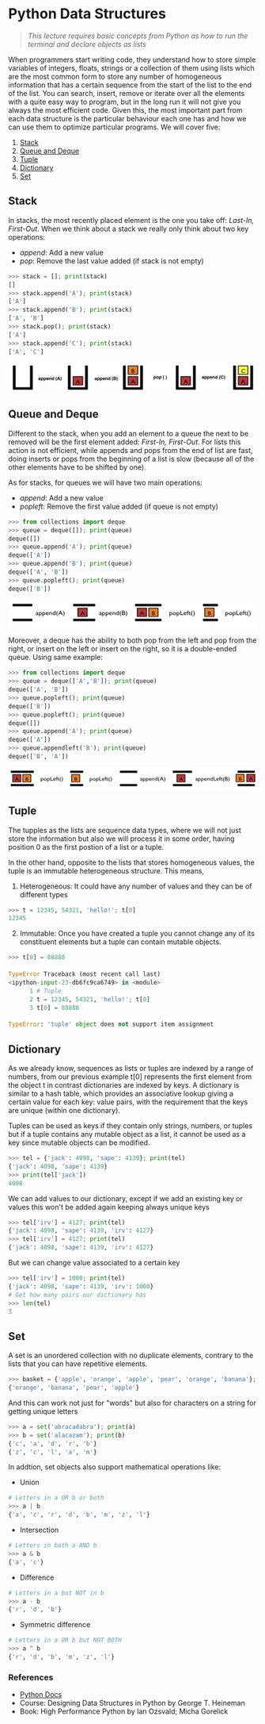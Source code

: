 # Python Data Structures

> *This lecture requires basic concepts from Python as how to run the terminal and declare objects as lists*

When programmers start writing code, they understand how to store simple variables of integers, floats, strings or a collection of them using lists which are the most common form to store any number of homogeneous information that has a certain sequence from the start of the list to the end of the list. You can search, insert, remove or iterate over all the elements with a quite easy way to program, but in the long run it will not give you always the most efficient code.  Given this, the most important part from each data structure is the particular behaviour each one has and how we can use them to optimize particular programs. We will cover five:

1. [Stack](#stack)
2. [Queue and Deque](#queue-and-deque)
3. [Tuple](#tuple)
4. [Dictionary](#dictionary)
5. [Set](#set)

## Stack

In stacks, the most recently placed element is the one you take off: *Last-In, First-Out*. When we think about a stack we really only think about two key operations:

- *append*: Add a new value
- *pop*: Remove the last value added (if stack is not empty)

```python
>>> stack = []; print(stack)
[]
>>> stack.append('A'); print(stack)
['A']
>>> stack.append('B'); print(stack)
['A', 'B']
>>> stack.pop(); print(stack)
['A']
>>> stack.append('C'); print(stack)
['A', 'C']
```

![alt text](https://github.com/DeliaDelAguila/Catalog/blob/master/Images/Data%20Structures%20-%20Stack.png "Stack")


## Queue and Deque

Different to the stack, when you add an element to a queue the next to be removed will be the first element added: *First-In, First-Out*. For lists this action is not efficient, while appends and pops from the end of list are fast, doing inserts or pops from the beginning of a list is slow (because all of the other elements have to be shifted by one).

As for stacks, for queues we will have two main operations:

- *append*: Add a new value
- *popleft*: Remove the first value added (if queue is not empty)

```python
>>> from collections import deque
>>> queue = deque([]); print(queue)
deque([])
>>> queue.append('A'); print(queue)
deque(['A'])
>>> queue.append('B'); print(queue)
deque(['A', 'B'])
>>> queue.popleft(); print(queue)
deque(['B'])
```

![alt text](https://github.com/DeliaDelAguila/Catalog/blob/master/Images/Data%20Structures%20-%20Queue.png "Queue")


Moreover, a deque has the ability to both pop from the left and pop from the right, or insert on the left or insert on the right, so it is a double-ended queue. Using same example:

```python
>>> from collections import deque
>>> queue = deque(['A','B']); print(queue)
deque(['A', 'B'])
>>> queue.popleft(); print(queue)
deque(['B'])
>>> queue.popleft(); print(queue)
deque([])
>>> queue.append('A'); print(queue)
deque(['A'])
>>> queue.appendleft('B'); print(queue)
deque(['B', 'A'])
```

![alt text](https://github.com/DeliaDelAguila/Catalog/blob/master/Images/Data%20Structures%20-%20Deque.png "Deque")



## Tuple

The tupples as the lists are sequence data types, where we will not just store the information but also we will process it in some order, having position 0 as the first postion of a list or a tuple. 

 In the other hand, opposite to the lists that stores homogeneous values, the tuple is an immutable heterogeneous structure. This means, 

1. Heterogeneous: It could have any number of values and they can be of different types
```python
>>> t = 12345, 54321, 'hello!'; t[0]
12345
```

2. Immutable: Once you have created a tuple you cannot change any of its constituent elements but a tuple can contain mutable objects.
```python
>>> t[0] = 88888

TypeError Traceback (most recent call last)
<ipython-input-23-db6fc9ca6749> in <module>
      1 # Tuple
      2 t = 12345, 54321, 'hello!'; t[0]
      3 t[0] = 88888

TypeError: 'tuple' object does not support item assignment
```

## Dictionary

As we already know, sequences as lists or tuples are indexed by a range of numbers, from our previous example t[0] represents the first element from the object t in contrast dictionaries are indexed by keys. A dictionary is similar to a hash table, which provides an associative lookup giving a certain value for each key: value pairs, with the requirement that the keys are unique (within one dictionary). 

 Tuples can be used as keys if they contain only strings, numbers, or tuples but if a tuple contains any mutable object as a list, it cannot be used as a key since mutable objects can be modified.
```python
>>> tel = {'jack': 4098, 'sape': 4139}; print(tel)
{'jack': 4098, 'sape': 4139}
>>> print(tel['jack'])
4098
```

We can add values to our dictionary, except if we add an existing key or values this won't be added again keeping always unique keys
```python
>>> tel['irv'] = 4127; print(tel)
{'jack': 4098, 'sape': 4139, 'irv': 4127}
>>> tel['irv'] = 4127; print(tel) 
{'jack': 4098, 'sape': 4139, 'irv': 4127}
```

But we can change value associated to a certain key
```python
>>> tel['irv'] = 1000; print(tel) 
{'jack': 4098, 'sape': 4139, 'irv': 1000}
# Get how many pairs our dictionary has
>>> len(tel)
3
```

## Set

A set is an unordered collection with no duplicate elements, contrary to the lists that you can have repetitive elements.
```python
>>> basket = {'apple', 'orange', 'apple', 'pear', 'orange', 'banana'}; print(basket)                     
{'orange', 'banana', 'pear', 'apple'}
```

And this can work not just for "words" but also for characters on a string for getting unique letters
```python
>>> a = set('abracadabra'); print(a)
>>> b = set('alacazam'); print(b)
{'c', 'a', 'd', 'r', 'b'}
{'z', 'c', 'l', 'a', 'm'}
```

In addtion, set objects also support mathematical operations like:
- Union
```python
# Letters in a OR b or both
>>> a | b                              
{'a', 'c', 'r', 'd', 'b', 'm', 'z', 'l'}
```

- Intersection
```python
# Letters in both a AND b
>>> a & b       
{'a', 'c'}
```

- Difference
```python
# Letters in a but NOT in b
>>> a - b
{'r', 'd', 'b'}
```

- Symmetric difference
```python
# Letters in a OR b but NOT BOTH
>>> a ^ b                              
{'r', 'd', 'b', 'm', 'z', 'l'}
```


### References

- [Python Docs](https://docs.python.org/3/tutorial/datastructures.html)
- Course: Designing Data Structures in Python by George T. Heineman
- Book: High Performance Python by Ian Ozsvald; Micha Gorelick
